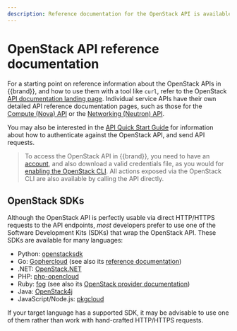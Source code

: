 ```yaml
---
description: Reference documentation for the OpenStack API is available from the OpenStack website.
---
```

# OpenStack API reference documentation

For a starting point on reference information about the OpenStack APIs in {{brand}}, and how to use them with a tool like `curl`, refer to the OpenStack [API documentation landing page](https://docs.openstack.org/api-quick-start/).
Individual service APIs have their own detailed API reference documentation pages, such as those for the [Compute (Nova) API](https://docs.openstack.org/api-ref/compute/) or the [Networking (Neutron) API](https://docs.openstack.org/api-ref/network/v2/).

You may also be interested in the [API Quick Start Guide](https://docs.openstack.org/api-quick-start/api-quick-start.html) for information about how to authenticate against the OpenStack API, and send API requests.

> To access the OpenStack API in {{brand}}, you need to have an [account](../../../howto/getting-started/create-account.md), and also download a valid credentials file, as you would for
[enabling the OpenStack CLI](../../../howto/getting-started/enable-openstack-cli.md).
> All actions exposed via the OpenStack CLI are also available by calling the API directly.

## OpenStack SDKs

Although the OpenStack API is perfectly usable via direct HTTP/HTTPS requests to the API endpoints, *most* developers prefer to use one of the Software Development Kits (SDKs) that wrap the OpenStack API.
These SDKs are available for many languages:

* Python: [openstacksdk](https://docs.openstack.org/openstacksdk/latest/)
* Go: [Gophercloud](http://gophercloud.io/) (see also its [reference documentation](https://pkg.go.dev/github.com/gophercloud/gophercloud))
* .NET: [OpenStack.NET](https://www.openstacknetsdk.org/)
* PHP: [php-opencloud](https://php-openstack-sdk.readthedocs.io/en/latest/)
* Ruby: [fog](https://fog.io/) (see also its [OpenStack provider documentation](https://github.com/fog/fog-openstack/blob/master/docs/getting_started.md))
* Java: [OpenStack4j](https://openstack4j.github.io/)
* JavaScript/Node.js: [pkgcloud](https://github.com/pkgcloud/pkgcloud)

If your target language has a supported SDK, it may be advisable to use one of them rather than work with hand-crafted HTTP/HTTPS requests.
